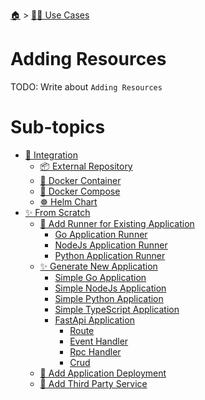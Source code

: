 <!--startTocHeader-->
[🏠](../../README.md) > [👷🏽 Use Cases](../README.md)
# Adding Resources
<!--endTocHeader-->

TODO: Write about `Adding Resources`

<!--startTocSubTopic-->
# Sub-topics
* [🧩 Integration](integration/README.md)
  * [📦 External Repository](integration/external-repository.md)
  * [🐳 Docker Container](integration/docker-container.md)
  * [🐳 Docker Compose](integration/docker-compose.md)
  * [☸️ Helm Chart](integration/helm-chart.md)
* [✨ From Scratch](from-scratch/README.md)
  * [🏃 Add Runner for Existing Application](from-scratch/add-runner-for-existing-application/README.md)
    * [Go Application Runner](from-scratch/add-runner-for-existing-application/go-application-runner.md)
    * [NodeJs Application Runner](from-scratch/add-runner-for-existing-application/node-js-application-runner.md)
    * [Python Application Runner](from-scratch/add-runner-for-existing-application/python-application-runner.md)
  * [✨ Generate New Application](from-scratch/generate-new-application/README.md)
    * [Simple Go Application](from-scratch/generate-new-application/simple-go-application.md)
    * [Simple NodeJs Application](from-scratch/generate-new-application/simple-node-js-application.md)
    * [Simple Python Application](from-scratch/generate-new-application/simple-python-application.md)
    * [Simple TypeScript Application](from-scratch/generate-new-application/simple-type-script-application.md)
    * [FastApi Application](from-scratch/generate-new-application/fast-api-application/README.md)
      * [Route](from-scratch/generate-new-application/fast-api-application/route.md)
      * [Event Handler](from-scratch/generate-new-application/fast-api-application/event-handler.md)
      * [Rpc Handler](from-scratch/generate-new-application/fast-api-application/rpc-handler.md)
      * [Crud](from-scratch/generate-new-application/fast-api-application/crud.md)
  * [🚢 Add Application Deployment](from-scratch/add-application-deployment.md)
  * [🥉 Add Third Party Service](from-scratch/add-third-party-service.md)
<!--endTocSubTopic-->